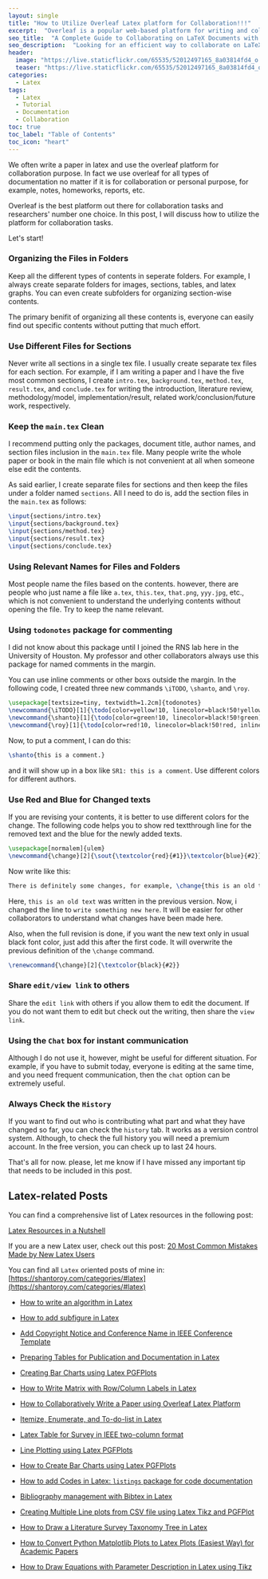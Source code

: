 ```yaml
---
layout: single
title: "How to Utilize Overleaf Latex platform for Collaboration!!!"
excerpt:  "Overleaf is a popular web-based platform for writing and collaborating on LaTeX documents. The platform is widely used extensively in the academic communities. This article provides a comprehensive guide on how to use Overleaf for collaboration and how to utilize its features to make the collaborative writing process easier and more efficient."
seo_title:  "A Complete Guide to Collaborating on LaTeX Documents with Overleaf"
seo_description:  "Looking for an efficient way to collaborate on LaTeX documents with your collaborators? Check out this guide on how to use Overleaf, the most popular web-based LaTeX platform. In this post, I discuss how to make our collaborative writing process smoother and more streamlined. Learn how to utilize Overleaf's features to boost your team's productivity and create high-quality LaTeX documents quickly and easily."
header:
  image: "https://live.staticflickr.com/65535/52012497165_8a03814fd4_o.png"
  teaser: "https://live.staticflickr.com/65535/52012497165_8a03814fd4_o.png"
categories:
  - Latex
tags:
  - Latex
  - Tutorial
  - Documentation
  - Collaboration
toc: true
toc_label: "Table of Contents"
toc_icon: "heart"
---
```



We often write a paper in latex and use the overleaf platform for collaboration purpose. In fact we use overleaf for all types of documentation no matter if it is for collaboration or personal purpose, for example, notes, homeworks, reports, etc.

Overleaf is the best platform out there for collaboration tasks and researchers' number one choice. In this post, I will discuss how to utilize the platform for collaboration tasks.

Let's start!

### Organizing the Files in Folders
Keep all the different types of contents in seperate folders. For example, I always create separate folders for images, sections, tables, and latex graphs. You can even create subfolders for organizing section-wise contents.

The primary benifit of organizing all these contents is, everyone can easily find out specific contents without putting that much effort. 

### Use Different Files for Sections
Never write all sections in a single tex file. I usually create separate tex files for each section. For example, if I am writing a paper and I have the five most common sections, I create `intro.tex`, `background.tex`, `method.tex`, `result.tex`, and `conclude.tex` for writing the introduction, literature review, methodology/model, implementation/result, related work/conclusion/future work, respectively.

### Keep the `main.tex` Clean
I recommend putting only the packages, document title, author names, and section files inclusion in the `main.tex` file. Many people write the whole paper or book in the main file which is not convenient at all when someone else edit the contents.

As said earlier, I create separate files for sections and then keep the files under a folder named `sections`. All I need to do is, add the section files in the `main.tex` as follows:

```latex
\input{sections/intro.tex}
\input{sections/background.tex}
\input{sections/method.tex}
\input{sections/result.tex}
\input{sections/conclude.tex}
```



### Using Relevant Names for Files and Folders
Most people name the files based on the contents. however, there are people who just name a file like `a.tex`, `this.tex`, `that.png`, `yyy.jpg`, etc., which is not convenient to understand the underlying contents without opening the file. Try to keep the name relevant.


### Using `todonotes` package for commenting
I did not know about this package until I joined the RNS lab here in the University of Houston. My professor and other collaborators always use this package for named comments in the margin.

You can use inline comments or other boxs outside the margin. In the following code, I created three new commands `\iTODO`, `\shanto`, and `\roy`.

```latex
\usepackage[textsize=tiny, textwidth=1.2cm]{todonotes}
\newcommand{\iTODO}[1]{\todo[color=yellow!10, linecolor=black!50!yellow, inline]{\textbf{TODO:} #1}}
\newcommand{\shanto}[1]{\todo[color=green!10, linecolor=black!50!green]{\textbf{SR1:} #1}}
\newcommand{\roy}[1]{\todo[color=red!10, linecolor=black!50!red, inline]{\textbf{SR2:} #1}}
```

Now, to put a comment, I can do this:

```latex
\shanto{this is a comment.}
```
and it will show up in a box like `SR1: this is a comment`. Use different colors for different authors.

### Use Red and Blue for Changed texts
If you are revising your contents, it is better to use different colors for the change. The following code helps you to show red textthrough line for the removed text and the blue for the newly added texts.
```latex
\usepackage[normalem]{ulem}
\newcommand{\change}[2]{\sout{\textcolor{red}{#1}}\textcolor{blue}{#2}}
```

Now write like this:
```latex
There is definitely some changes, for example, \change{this is an old text}{write something new here}.
```
Here, `this is an old text` was written in the previous version. Now, i changed the line to `write something new here`. It will be easier for other collaborators to understand what changes have been made here.

Also, when the full revision is done, if you want the new text only in usual black font color, just add this after the first code. It will overwrite the previous definition of the `\change` command.

```latex
\renewcommand{\change}[2]{\textcolor{black}{#2}}
```

### Share `edit/view link` to others
Share the `edit link` with others if you allow them to edit the document. If you do not want them to edit but check out the writing, then share the `view link`.

### Using the `Chat` box for instant communication
Although I do not use it, however, might be useful for different situation. For example, if you have to submit today, everyone is editing at the same time, and you need frequent communication, then the `chat` option can be extremely useful.

### Always Check the `History`

If you want to find out who is contributing what part and what they have changed so far, you can check the `history` tab. It works as a version control system. Although, to check the full history you will need a premium account. In the free version, you can check up to last 24 hours.

That's all for now. please, let me know if I have missed any important tip that needs to be included in this post.


## Latex-related Posts
You can find a comprehensive list of Latex resources in the following post:

[Latex Resources in a Nutshell](https://shantoroy.com/latex/latex-resources-in-a-nutshell/)

If you are a new Latex user, check out this post:
[20 Most Common Mistakes Made by New Latex Users](https://shantoroy.com/latex/common-mistakes-made-by-new-latex-typesetting-users/)

You can find all `Latex` oriented posts of mine in: [https://shantoroy.com/categories/#latex](https://shantoroy.com/categories/#latex)


* [How to write an algorithm in Latex](https://shantoroy.com/latex/how-to-write-algorithm-in-latex/)
* [How to add subfigure in Latex](https://shantoroy.com/latex/how-to-add-subfig-in-latex/)
* [Add Copyright Notice and Conference Name in IEEE Conference Template](https://shantoroy.com/latex/add-copyright-conference-name/)
* [Preparing Tables for Publication and Documentation in Latex](https://shantoroy.com/latex/how-to-create-tables-in-latex/)
* [Creating Bar Charts using Latex PGFPlots](https://shantoroy.com/latex/bar-plots-in-latex-pgfplot/)

* [How to Write Matrix with Row/Column Labels in Latex](https://shantoroy.com/latex/matrix-labeling-in-latex/)
* [How to Collaboratively Write a Paper using Overleaf Latex Platform](https://shantoroy.com/latex/how-to-collaborately-write-a-paper-using-latex-overleaf/)
* [Itemize, Enumerate, and To-do-list in Latex](https://shantoroy.com/latex/playing-with-latex-itemize-enumerate-fontawesome/)
* [Latex Table for Survey in IEEE two-column format](https://shantoroy.com/latex/latex-table-for-survey-ieee-template/)
* [Line Plotting using Latex PGFPlots](https://shantoroy.com/latex/how-to-draw-line-graph-using-pgfplots-latex/)
* [How to Create Bar Charts using Latex PGFPlots](https://shantoroy.com/latex/bar-plots-in-latex-pgfplot/)
* [How to add Codes in Latex:  `listings`  package for code documentation](https://shantoroy.com/latex/how-to-add-codes-in-latex-listing-package/)
* [Bibliography management with Bibtex in Latex](https://shantoroy.com/latex/bibliography-management-with-bibtex/)
* [Creating Multiple Line plots from CSV file using Latex Tikz and PGFPlot](https://shantoroy.com/latex/multiple-line-plots-using-tikz-pgfplot/)
* [How to Draw a Literature Survey Taxonomy Tree in Latex](https://shantoroy.com/latex/Draw-literature-survey-tree-in-latex/)
* [How to Convert Python Matplotlib Plots to Latex Plots (Easiest Way) for Academic Papers](https://shantoroy.com/latex/convert-matplotlib-plot-to-latex-plot/)
* [How to Draw Equations with Parameter Description in Latex using Tikz](https://shantoroy.com/latex/Draw-equations-with-parameter-description-in-latex/)
<!--stackedit_data:
eyJoaXN0b3J5IjpbLTEwNjgwMDkzOTAsMzIxMzU1MjM4LDIxMz
M5Mzc4NjFdfQ==
-->